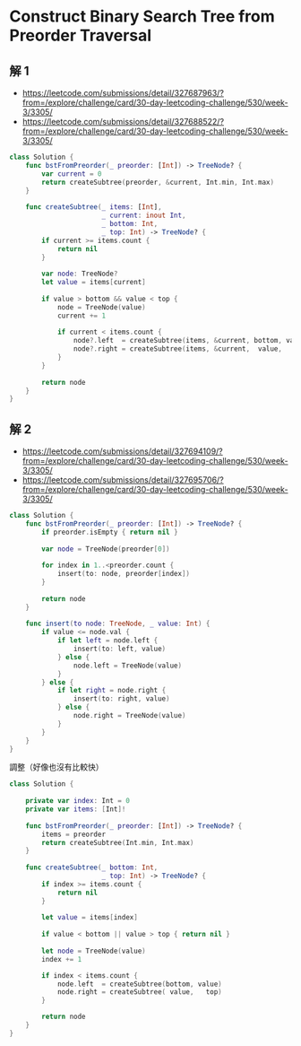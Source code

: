 # Construct Binary Search Tree from Preorder Traversal

## 解 1

- <https://leetcode.com/submissions/detail/327687963/?from=/explore/challenge/card/30-day-leetcoding-challenge/530/week-3/3305/>
- <https://leetcode.com/submissions/detail/327688522/?from=/explore/challenge/card/30-day-leetcoding-challenge/530/week-3/3305/>


``` swift
class Solution {
    func bstFromPreorder(_ preorder: [Int]) -> TreeNode? {
        var current = 0
        return createSubtree(preorder, &current, Int.min, Int.max)
    }
    
    func createSubtree(_ items: [Int], 
                       _ current: inout Int,
                       _ bottom: Int,
                       _ top: Int) -> TreeNode? {
        if current >= items.count { 
            return nil
        }
        
        var node: TreeNode?
        let value = items[current]
        
        if value > bottom && value < top {
            node = TreeNode(value)
            current += 1
            
            if current < items.count {
                node?.left  = createSubtree(items, &current, bottom, value)
                node?.right = createSubtree(items, &current,  value,   top)
            }
        }
        
        return node
    }
}
```

## 解 2

- <https://leetcode.com/submissions/detail/327694109/?from=/explore/challenge/card/30-day-leetcoding-challenge/530/week-3/3305/>
- <https://leetcode.com/submissions/detail/327695706/?from=/explore/challenge/card/30-day-leetcoding-challenge/530/week-3/3305/>

``` swift
class Solution {
    func bstFromPreorder(_ preorder: [Int]) -> TreeNode? {
        if preorder.isEmpty { return nil }
        
        var node = TreeNode(preorder[0])
        
        for index in 1..<preorder.count {
            insert(to: node, preorder[index])
        }
        
        return node
    }
    
    func insert(to node: TreeNode, _ value: Int) {
        if value <= node.val {
            if let left = node.left {
                insert(to: left, value)
            } else {
                node.left = TreeNode(value)
            }
        } else {
            if let right = node.right {
                insert(to: right, value)
            } else {
                node.right = TreeNode(value)
            }
        }
    }
}
```

調整（好像也沒有比較快）

``` swift
class Solution {
    
    private var index: Int = 0
    private var items: [Int]!
    
    func bstFromPreorder(_ preorder: [Int]) -> TreeNode? {
        items = preorder
        return createSubtree(Int.min, Int.max)
    }
    
    func createSubtree(_ bottom: Int,
                       _ top: Int) -> TreeNode? {
        if index >= items.count { 
            return nil
        }
        
        let value = items[index]
        
        if value < bottom || value > top { return nil }
        
        let node = TreeNode(value)
        index += 1

        if index < items.count {
            node.left  = createSubtree(bottom, value)
            node.right = createSubtree( value,   top)
        }

        return node
    }
}
```